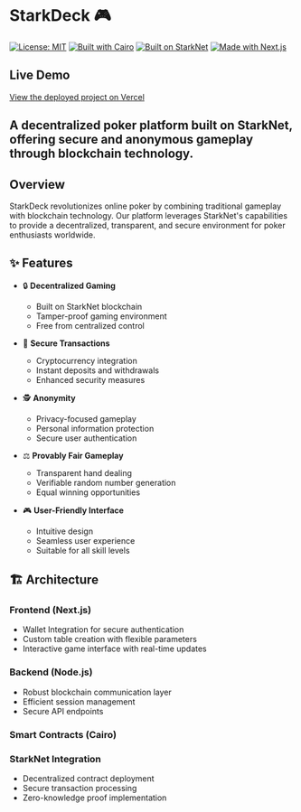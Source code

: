 # StarkDeck 🎮

[![License: MIT](https://img.shields.io/badge/License-MIT-yellow.svg)](https://opensource.org/licenses/MIT)
[![Built with Cairo](https://img.shields.io/badge/Built%20with-Cairo-blue.svg)](https://www.cairo-lang.org/)
[![Built on StarkNet](https://img.shields.io/badge/Built%20on-StarkNet-purple.svg)](https://starknet.io/)
[![Made with Next.js](https://img.shields.io/badge/Made%20with-Next.js-000000.svg)](https://nextjs.org/)

## Live Demo
[View the deployed project on Vercel](https://stark-deck.vercel.app/)


## A decentralized poker platform built on StarkNet, offering secure and anonymous gameplay through blockchain technology.


## Overview

StarkDeck revolutionizes online poker by combining traditional gameplay with blockchain technology. Our platform leverages StarkNet's capabilities to provide a decentralized, transparent, and secure environment for poker enthusiasts worldwide.

## ✨ Features

- 🔒 **Decentralized Gaming**
  - Built on StarkNet blockchain
  - Tamper-proof gaming environment
  - Free from centralized control

- 💱 **Secure Transactions**
  - Cryptocurrency integration
  - Instant deposits and withdrawals
  - Enhanced security measures

- 🕵️ **Anonymity**
  - Privacy-focused gameplay
  - Personal information protection
  - Secure user authentication

- ⚖️ **Provably Fair Gameplay**
  - Transparent hand dealing
  - Verifiable random number generation
  - Equal winning opportunities

- 🎮 **User-Friendly Interface**
  - Intuitive design
  - Seamless user experience
  - Suitable for all skill levels

## 🏗 Architecture

### Frontend (Next.js)
- Wallet Integration for secure authentication
- Custom table creation with flexible parameters
- Interactive game interface with real-time updates

### Backend (Node.js)
- Robust blockchain communication layer
- Efficient session management
- Secure API endpoints

### Smart Contracts (Cairo)


### StarkNet Integration
- Decentralized contract deployment
- Secure transaction processing
- Zero-knowledge proof implementation

